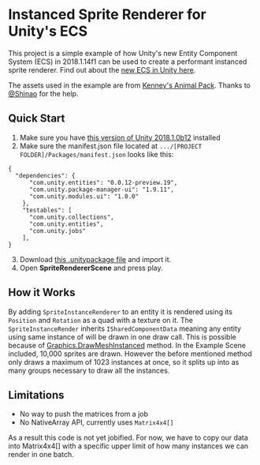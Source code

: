 # Instanced Sprite Renderer for Unity's ECS

This project is a simple example of how Unity's new Entity Component System (ECS) in 2018.1.14f1 can be used to create a performant instanced sprite renderer. Find out about the [new ECS in Unity here](https://github.com/Unity-Technologies/EntityComponentSystemSamples).

The assets used in the example are from [Kenney's Animal Pack](https://kenney.nl/).
Thanks to [@Shinao](https://www.reddit.com/user/Shinao) for the help. 

## Quick Start
1. Make sure you have [this version of Unity 2018.1.0b12](https://beta.unity3d.com/download/ed1bf90b40e6/public_download.html) installed
2. Make sure the manifest.json file located at `.../[PROJECT FOLDER]/Packages/manifest.json` looks like this:
```
{
  "dependencies": {
      "com.unity.entities": "0.0.12-preview.19",
      "com.unity.package-manager-ui": "1.9.11",
      "com.unity.modules.ui": "1.0.0"
    },
    "testables": [
      "com.unity.collections",
      "com.unity.entities",
      "com.unity.jobs"
    ],
}
```
3. Download [this .unitypackage file](https://github.com/toinfiniityandbeyond/ecs-instanced-sprite-renderer/releases/download/0.2/ECS.Instanced.Sprite.Renderer.unitypackage) and import it.
4. Open **SpriteRendererScene** and press play.

## How it Works
By adding `SpriteInstanceRenderer` to an entity it is rendered using its `Position` and `Rotation` as a quad with a texture on it.  The `SpriteInstanceRender` inherits `ISharedComponentData` meaning any entity using same instance of will be drawn in one draw call. This is possible because of [Graphics.DrawMeshInstanced](https://docs.unity3d.com/ScriptReference/Graphics.DrawMeshInstanced.html) method. In the Example Scene included, 10,000 sprites are drawn. However the before mentioned method only draws a maximum of 1023 instances at once, so it splits up into as many groups necessary to draw all the instances.

## Limitations
* No way to push the matrices from a job
* No NativeArray API, currently uses `Matrix4x4[]`

As a result this code is not yet jobified. For now, we have to copy our data into Matrix4x4[] with a specific upper limit of how many instances we can render in one batch.
